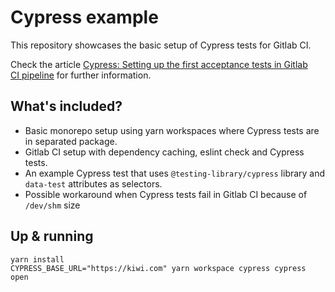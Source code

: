 # Cypress example

This repository showcases the basic setup of Cypress tests for Gitlab CI.

Check the article [Cypress: Setting up the first acceptance tests in Gitlab CI pipeline](https://medium.com/p/54b1c53f478b) for further information.

## What's included?

- Basic monorepo setup using yarn workspaces where Cypress tests are in separated package.
- Gitlab CI setup with dependency caching, eslint check and Cypress tests.
- An example Cypress test that uses `@testing-library/cypress` library and `data-test` attributes as selectors.
- Possible workaround when Cypress tests fail in Gitlab CI because of `/dev/shm` size   

## Up & running

```
yarn install
CYPRESS_BASE_URL="https://kiwi.com" yarn workspace cypress cypress open
```

